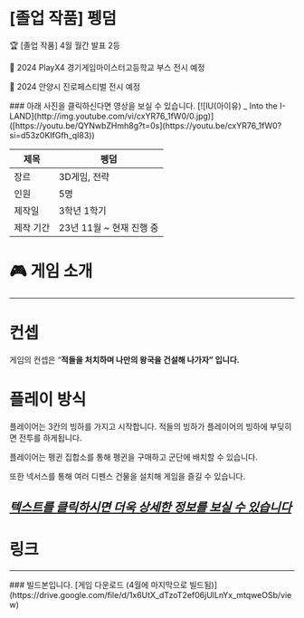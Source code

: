 # [졸업 작품] 펭덤

<aside>
🏆 [졸업 작품] 4월 월간 발표 2등  
  
🤩 2024 PlayX4 경기게임마이스터고등학교 부스 전시 예정  

🤩 2024 안양시 진로페스티벌 전시 예정    

</aside>
### 아래 사진을 클릭하신다면 영상을 보실 수 있습니다.  
[![IU(아이유) _ Into the I-LAND](http://img.youtube.com/vi/cxYR76_1fW0/0.jpg)]([https://youtu.be/QYNwbZHmh8g?t=0s](https://youtu.be/cxYR76_1fW0?si=d53z0KIfGfh_qI83)) 

| 제목 | 펭덤 |
| --- | --- |
| 장르 | 3D게임, 전략 |
| 인원 | 5명 |
| 제작일 | 3학년 1학기 |
| 제작 기간 | 23년 11월 ~ 현재 진행 중 |

# 🎮 게임 소개

---

# **컨셉**

게임의 컨셉은 “**적들을 처치하며 나만의 왕국을 건설해 나가자” 입니다.**

# 플레이 방식

플레이어는 3칸의 빙하를 가지고 시작합니다. 
적들의 빙하가 플레이어의 빙하에 부딪히면 전투를 하게됩니다.  

플레이어는 펭귄 집합소를 통해 펭귄을 구매하고 군단에 배치할 수 있습니다.  

또한 넥서스를 통해 여러 디펜스 건물을 설치해 게임을 즐길 수 있습니다.  

## [***텍스트를 클릭하시면 더욱 상세한 정보를 보실 수 있습니다***](https://www.notion.so/Project-PENGDOM-a1f55978fafa498a8f32bfb3dfc7dc6a?pvs=21)


# 링크

---

<aside>
### 빌드본입니다.
[게임 다운로드 (4월에 마지막으로 빌드됨)](https://drive.google.com/file/d/1x6UtX_dTzoT2ef06jUlLnYx_mtqweOSb/view)

</aside>
